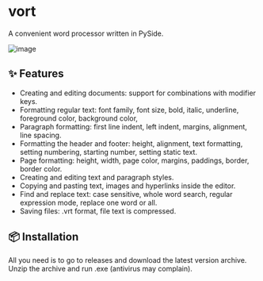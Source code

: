 # vort

A convenient word processor written in PySide.

![image](https://github.com/user-attachments/assets/e878d7fc-8822-4638-b318-f68c1d37dc51)

## ✨ Features

- Creating and editing documents: support for combinations with modifier keys.
- Formatting regular text: font family, font size, bold, italic, underline, foreground color, background color,
- Paragraph formatting: first line indent, left indent, margins, alignment, line spacing.
- Formatting the header and footer: height, alignment, text formatting, setting numbering, starting number, setting static text.
- Page formatting: height, width, page color, margins, paddings, border, border color.
- Creating and editing text and paragraph styles.
- Copying and pasting text, images and hyperlinks inside the editor.
- Find and replace text: case sensitive, whole word search, regular expression mode, replace one word or all.
- Saving files: .vrt format, file text is compressed.

## 📦 Installation

All you need is to go to releases and download the latest version archive. Unzip the archive and run .exe (antivirus may complain).

